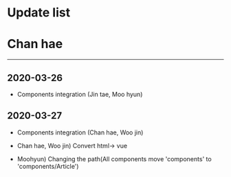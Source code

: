 Update list
=============
# Chan hae
-----------
## 2020-03-26
* Components integration (Jin tae, Moo hyun)

## 2020-03-27
* Components integration (Chan hae, Woo jin)

* Chan hae, Woo jin) Convert html-> vue

* Moohyun) Changing the path(All components move 'components' to 'components/Article')
